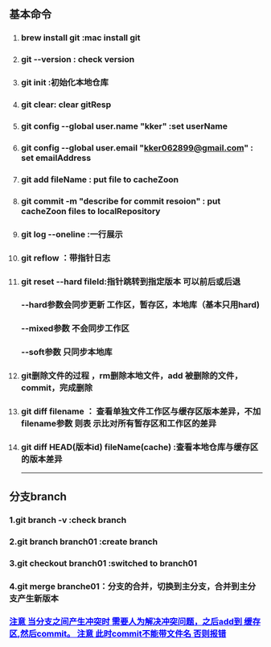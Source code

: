 

## 基本命令

1. ### brew install git :mac install git

2. ### git --version : check version

3. ### git init :初始化本地仓库

4. ### git clear: clear gitResp

5. ### git config --global user.name "kker" :set userName

6. ### git config --global user.email "kker062899@gmail.com" : set emailAddress

7. ### git add fileName : put file to cacheZoon

8. ### git commit -m "describe for commit resoion" : put cacheZoon files to localRepository

9. ### git log --oneline :一行展示

10. ### git reflow ：带指针日志

11. ### git reset --hard fileId:指针跳转到指定版本 可以前后或后退 

    ### 	--hard参数会同步更新 工作区，暂存区，本地库（基本只用hard)

    ### 	--mixed参数 不会同步工作区

    ### 	--soft参数 只同步本地库

12. ###  git删除文件的过程 ，rm删除本地文件，add 被删除的文件，commit，完成删除

13. ### git diff filename ： 查看单独文件工作区与缓存区版本差异，不加filename参数 则表   示比对所有暂存区和工作区的差异

14. ### git diff HEAD(版本id)  fileName(cache)  :查看本地仓库与缓存区的版本差异

    

    ------

    

## 分支branch

### 1.git branch -v :check branch

### 2.git branch branch01 :create branch

### 3.git checkout branch01 :switched to branch01 

### 4.git merge branche01：分支的合并，切换到主分支，合并到主分支产生新版本



### <font color=blue><u>注意 当分支之间产生冲突时 需要人为解决冲突问题，之后add到 缓存区,然后commit。 注意 此时commit不能带文件名 否则报错</u></font>





